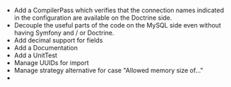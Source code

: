 - Add a CompilerPass which verifies that the connection names indicated in the configuration are available on the Doctrine side.  
- Decouple the useful parts of the code on the MySQL side even without having Symfony and / or Doctrine.
- Add decimal support for fields  
- Add a Documentation  
- Add a UnitTest  
- Manage UUIDs for import
- Manage strategy alternative for case "Allowed memory size of…"
- 